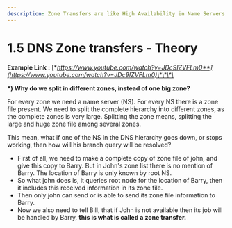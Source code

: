 ```yaml
---
description: Zone Transfers are like High Availability in Name Servers (hierarchy).
---
```


# 1.5 DNS Zone transfers - Theory

**Example Link :** [**https://www.youtube.com/watch?v=JDc9IZVFLm0**](https://www.youtube.com/watch?v=JDc9IZVFLm0)\*\*\*\*

**\*\) Why do we split in different zones, instead of one big zone?**

For every zone we need a name server \(NS\). For every NS there is a zone file present. We need to split the complete hierarchy into different zones, as the complete zones is very large. Splitting the zone means, splitting the large and huge zone file among several zones.

This mean, what if one of the NS in the DNS hierarchy goes down, or stops working, then how will his branch query will be resolved?

* First of all, we need to make a complete copy of zone file of john, and give this copy to Barry. But in John's zone list there is no mention of Barry. The location of Barry is only known by root NS.
* So what john does is, it queries root node for the location of Barry, then it includes this received information in its zone file.
* Then only john can send or is able to send its zone file information to Barry.
* Now we also need to tell Bill, that if John is not available then its job will be handled by  Barry, **this is what is called a zone transfer.**


